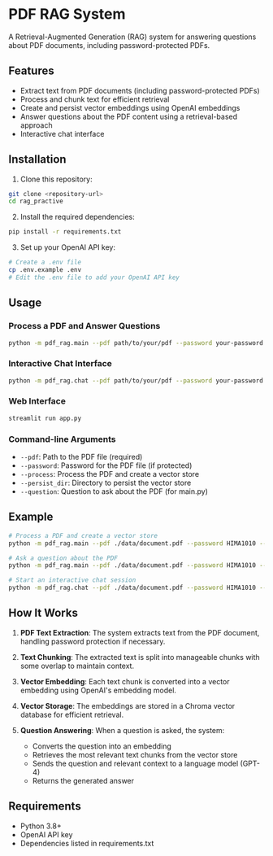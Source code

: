# PDF RAG System

A Retrieval-Augmented Generation (RAG) system for answering questions about PDF documents, including password-protected PDFs.

## Features

- Extract text from PDF documents (including password-protected PDFs)
- Process and chunk text for efficient retrieval
- Create and persist vector embeddings using OpenAI embeddings
- Answer questions about the PDF content using a retrieval-based approach
- Interactive chat interface

## Installation

1. Clone this repository:
```bash
git clone <repository-url>
cd rag_practive
```

2. Install the required dependencies:
```bash
pip install -r requirements.txt
```

3. Set up your OpenAI API key:
```bash
# Create a .env file
cp .env.example .env
# Edit the .env file to add your OpenAI API key
```

## Usage

### Process a PDF and Answer Questions

```bash
python -m pdf_rag.main --pdf path/to/your/pdf --password your-password --process --persist_dir ./data/vectorstore --question "Your question about the PDF"
```

### Interactive Chat Interface

```bash
python -m pdf_rag.chat --pdf path/to/your/pdf --password your-password --persist_dir ./data/vectorstore
```

### Web Interface

```bash
streamlit run app.py
```

### Command-line Arguments

- `--pdf`: Path to the PDF file (required)
- `--password`: Password for the PDF file (if protected)
- `--process`: Process the PDF and create a vector store
- `--persist_dir`: Directory to persist the vector store
- `--question`: Question to ask about the PDF (for main.py)

## Example

```bash
# Process a PDF and create a vector store
python -m pdf_rag.main --pdf ./data/document.pdf --password HIMA1010 --process --persist_dir ./data/vectorstore

# Ask a question about the PDF
python -m pdf_rag.main --pdf ./data/document.pdf --password HIMA1010 --persist_dir ./data/vectorstore --question "What is this document about?"

# Start an interactive chat session
python -m pdf_rag.chat --pdf ./data/document.pdf --password HIMA1010 --persist_dir ./data/vectorstore
```

## How It Works

1. **PDF Text Extraction**: The system extracts text from the PDF document, handling password protection if necessary.

2. **Text Chunking**: The extracted text is split into manageable chunks with some overlap to maintain context.

3. **Vector Embedding**: Each text chunk is converted into a vector embedding using OpenAI's embedding model.

4. **Vector Storage**: The embeddings are stored in a Chroma vector database for efficient retrieval.

5. **Question Answering**: When a question is asked, the system:
   - Converts the question into an embedding
   - Retrieves the most relevant text chunks from the vector store
   - Sends the question and relevant context to a language model (GPT-4)
   - Returns the generated answer

## Requirements

- Python 3.8+
- OpenAI API key
- Dependencies listed in requirements.txt
